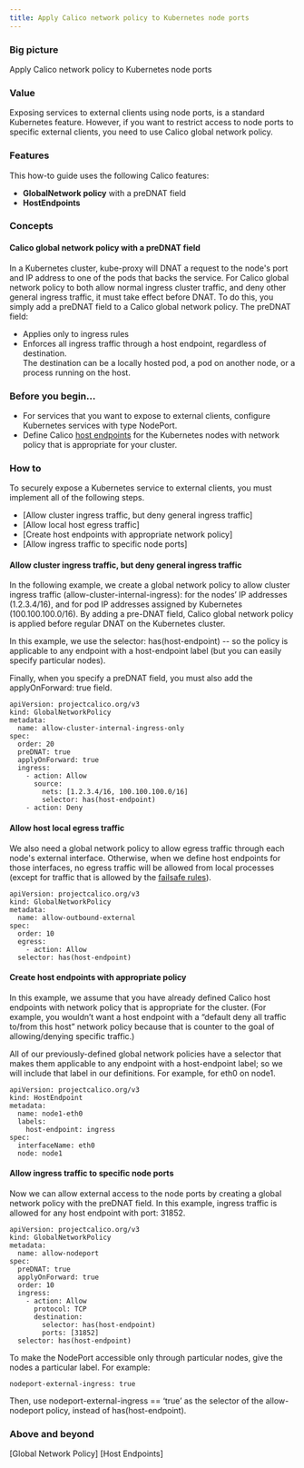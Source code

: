 ```yaml
---
title: Apply Calico network policy to Kubernetes node ports
---
```


### Big picture

Apply Calico network policy to Kubernetes node ports

### Value

Exposing services to external clients using node ports, is a standard Kubernetes feature. However, if you want to restrict access to node ports to specific external clients, you need to use Calico global network policy.


### Features

This how-to guide uses the following Calico features:
- **GlobalNetwork policy** with a preDNAT field
- **HostEndpoints**


### Concepts

#### Calico global network policy with a preDNAT field 

In a Kubernetes cluster, kube-proxy will DNAT a request to the node's port and IP address to one of the pods that backs the service. For Calico global network policy to both allow normal ingress cluster traffic, and deny other general ingress traffic, it must take effect before DNAT. To do this, you simply add a preDNAT field to a Calico global network policy. The preDNAT field:

- Applies only to ingress rules
- Enforces all ingress traffic through a host endpoint, regardless of destination.  
  The destination can be a locally hosted pod, a pod on another node, or a process running on the host. 


### Before you begin...

- For services that you want to expose to external clients, configure Kubernetes services with type NodePort. 
- Define Calico [host endpoints](link) for the Kubernetes nodes with network policy that is appropriate for your cluster.


### How to

To securely expose a Kubernetes service to external clients, you must implement all of the following steps. 

- [Allow cluster ingress traffic, but deny general ingress traffic]
- [Allow local host egress traffic]
- [Create host endpoints with appropriate network policy]
- [Allow ingress traffic to specific node ports]

#### Allow cluster ingress traffic, but deny general ingress traffic

In the following example, we create a global network policy to allow cluster ingress traffic (allow-cluster-internal-ingress): for the nodes’ IP addresses (1.2.3.4/16), and for pod IP addresses assigned by Kubernetes (100.100.100.0/16). By adding a pre-DNAT field, Calico global network policy is applied before regular DNAT on the Kubernetes cluster. 

In this example, we use the selector: has(host-endpoint) -- so the policy is applicable to any endpoint with a host-endpoint label (but you can easily specify particular nodes). 

Finally, when you specify a preDNAT field, you must also add the applyOnForward: true field.

```
apiVersion: projectcalico.org/v3
kind: GlobalNetworkPolicy
metadata:
  name: allow-cluster-internal-ingress-only
spec:
  order: 20
  preDNAT: true
  applyOnForward: true
  ingress:
    - action: Allow
      source:
        nets: [1.2.3.4/16, 100.100.100.0/16]
        selector: has(host-endpoint)
    - action: Deny
```

#### Allow host local egress traffic   

We also need a global network policy to allow egress traffic through each node's external interface. Otherwise, when we define host endpoints for those interfaces, no egress traffic will be allowed from local processes (except for traffic that is allowed by the [failsafe rules](failsafe)).

```
apiVersion: projectcalico.org/v3
kind: GlobalNetworkPolicy
metadata:
  name: allow-outbound-external
spec:
  order: 10
  egress:
    - action: Allow
  selector: has(host-endpoint)
```

#### Create host endpoints with appropriate policy

In this example, we assume that you have already defined Calico host endpoints with network policy that is appropriate for the cluster. (For example, you wouldn’t want a host endpoint with a “default deny all traffic to/from this host” network policy because that is counter to the goal of allowing/denying specific traffic.)

All of our previously-defined global network policies have a selector that makes them applicable to any endpoint with a host-endpoint label; so we will include that label in our definitions. For example, for eth0 on node1.

```
apiVersion: projectcalico.org/v3
kind: HostEndpoint
metadata:
  name: node1-eth0
  labels:
    host-endpoint: ingress
spec:
  interfaceName: eth0
  node: node1
```

#### Allow ingress traffic to specific node ports

Now we can allow external access to the node ports by creating a global network policy with the preDNAT field. In this example, ingress traffic is allowed for any host endpoint with port: 31852.

```
apiVersion: projectcalico.org/v3
kind: GlobalNetworkPolicy
metadata:
  name: allow-nodeport
spec:
  preDNAT: true
  applyOnForward: true
  order: 10
  ingress:
    - action: Allow
      protocol: TCP
      destination:
        selector: has(host-endpoint)
        ports: [31852]
  selector: has(host-endpoint)
  ```

To make the NodePort accessible only through particular nodes, give the nodes a particular label. For example:

```
nodeport-external-ingress: true
```

Then, use nodeport-external-ingress == ‘true’ as the selector of the allow-nodeport policy, instead of has(host-endpoint).


### Above and beyond

[Global Network Policy] 
[Host Endpoints]
